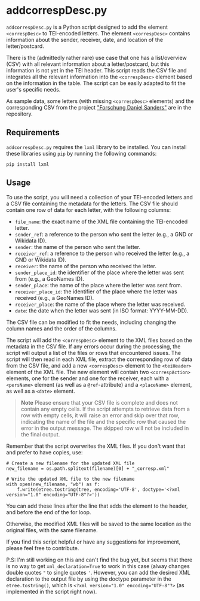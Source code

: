 # addcorrespDesc.py

`addcorrespDesc.py` is a Python script designed to add the element `<correspDesc>` to TEI-encoded letters. The element `<correspDesc>` contains information about the sender, receiver, date, and location of the letter/postcard.

There is the (admittedly rather rare) use case that one has a list/overview (CSV) with all relevant information about a letter/postcard, but this information is not yet in the TEI header. This script reads the CSV file and integrates all the relevant information into the `<correspDesc>` element based on the information in the table. The script can be easily adapted to fit the user's specific needs.

As sample data, some letters (with missing `<correspDesc>` elements) and the corresponding CSV from the project ["Forschung Daniel Sanders"](https://sanders.bbaw.de/briefwechsel/korpus) are in the repository.

## Requirements

`addcorrespDesc.py` requires the `lxml` library to be installed. You can install these libraries using `pip` by running the following commands:

`pip install lxml`

## Usage

To use the script, you will need a collection of your TEI-encoded letters and a CSV file containing the metadata for the letters. The CSV file should contain one row of data for each letter, with the following columns:

-   `file_name`: the exact name of the XML file containing the TEI-encoded letter.
-   `sender_ref`: a reference to the person who sent the letter (e.g., a GND or Wikidata ID).
-   `sender`: the name of the person who sent the letter.
-   `receiver_ref`: a reference to the person who received the letter (e.g., a GND or Wikidata ID).
-   `receiver`: the name of the person who received the letter.
-   `sender_place_id`: the identifier of the place where the letter was sent from (e.g., a GeoNames ID).
-   `sender_place`: the name of the place where the letter was sent from.
-   `receiver_place_id`: the identifier of the place where the letter was received (e.g., a GeoNames ID).
-   `receiver_place`: the name of the place where the letter was received.
-   `date`: the date when the letter was sent (in ISO format: YYYY-MM-DD).

The CSV file can be modified to fit the needs, including changing the column names and the order of the columns.

The script will add the `<correspDesc>` element to the XML files based on the metadata in the CSV file. If any errors occur during the processing, the script will output a list of the files or rows that encountered issues.
The script will then read in each XML file, extract the corresponding row of data from the CSV file, and add a new `<correspDesc>` element to the `<teiHeader>` element of the XML file. The new element will contain two `<correspAction>` elements, one for the sender and one for the receiver, each with a `<persName>` element (as well as a `@ref`-attribute) and a `<placeName>` element, as well as a `<date>` element.

>**Note** Please ensure that your CSV file is complete and does not contain any empty cells. If the script attempts to retrieve data from a row with empty cells, it will raise an error and skip over that row, indicating the name of the file and the specific row that caused the error in the output message. The skipped row will not be included in the final output.

Remember that the script overwrites the XML files. If you don't want that and prefer to have copies, use:

```
# Create a new filename for the updated XML file
new_filename = os.path.splitext(filename)[0] + "_corresp.xml"
```
```
# Write the updated XML file to the new filename
with open(new_filename, "wb") as f:
    f.write(etree.tostring(tree, encoding='UTF-8', doctype='<?xml version="1.0" encoding="UTF-8"?>'))
```

You can add these lines after the line that adds the <correspDesc> element to the header, and before the end of the for loop.

Otherwise, the modified XML files will be saved to the same location as the original files, with the same filename.


If you find this script helpful or have any suggestions for improvement, please feel free to contribute.

P.S: I'm still working on this and can't find the bug yet, but seems that there is no way to get `xml_declaration=True` to work in this case (alway changes double quotes `"` to single quotes `'`. However, you can add the desired XML declaration to the output file by using the doctype parameter in the `etree.tostring()`, which is `<?xml version="1.0" encoding="UTF-8"?>` (as implemented in the script right now).
